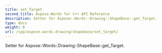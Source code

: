 ```yaml
---
title: set_Target
second_title: Aspose.Words for C++ API Reference
description: Setter for Aspose::Words::Drawing::ShapeBase::get_Target. 
type: docs
weight: 0
url: /cpp/aspose.words.drawing/shapebase/set_target/
---
```


Setter for Aspose::Words::Drawing::ShapeBase::get_Target. 

